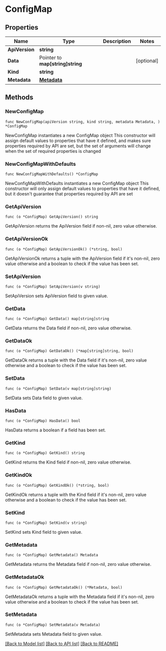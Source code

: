 # ConfigMap

## Properties

Name | Type | Description | Notes
------------ | ------------- | ------------- | -------------
**ApiVersion** | **string** |  | 
**Data** | Pointer to **map[string]string** |  | [optional] 
**Kind** | **string** |  | 
**Metadata** | [**Metadata**](Metadata.md) |  | 

## Methods

### NewConfigMap

`func NewConfigMap(apiVersion string, kind string, metadata Metadata, ) *ConfigMap`

NewConfigMap instantiates a new ConfigMap object
This constructor will assign default values to properties that have it defined,
and makes sure properties required by API are set, but the set of arguments
will change when the set of required properties is changed

### NewConfigMapWithDefaults

`func NewConfigMapWithDefaults() *ConfigMap`

NewConfigMapWithDefaults instantiates a new ConfigMap object
This constructor will only assign default values to properties that have it defined,
but it doesn't guarantee that properties required by API are set

### GetApiVersion

`func (o *ConfigMap) GetApiVersion() string`

GetApiVersion returns the ApiVersion field if non-nil, zero value otherwise.

### GetApiVersionOk

`func (o *ConfigMap) GetApiVersionOk() (*string, bool)`

GetApiVersionOk returns a tuple with the ApiVersion field if it's non-nil, zero value otherwise
and a boolean to check if the value has been set.

### SetApiVersion

`func (o *ConfigMap) SetApiVersion(v string)`

SetApiVersion sets ApiVersion field to given value.


### GetData

`func (o *ConfigMap) GetData() map[string]string`

GetData returns the Data field if non-nil, zero value otherwise.

### GetDataOk

`func (o *ConfigMap) GetDataOk() (*map[string]string, bool)`

GetDataOk returns a tuple with the Data field if it's non-nil, zero value otherwise
and a boolean to check if the value has been set.

### SetData

`func (o *ConfigMap) SetData(v map[string]string)`

SetData sets Data field to given value.

### HasData

`func (o *ConfigMap) HasData() bool`

HasData returns a boolean if a field has been set.

### GetKind

`func (o *ConfigMap) GetKind() string`

GetKind returns the Kind field if non-nil, zero value otherwise.

### GetKindOk

`func (o *ConfigMap) GetKindOk() (*string, bool)`

GetKindOk returns a tuple with the Kind field if it's non-nil, zero value otherwise
and a boolean to check if the value has been set.

### SetKind

`func (o *ConfigMap) SetKind(v string)`

SetKind sets Kind field to given value.


### GetMetadata

`func (o *ConfigMap) GetMetadata() Metadata`

GetMetadata returns the Metadata field if non-nil, zero value otherwise.

### GetMetadataOk

`func (o *ConfigMap) GetMetadataOk() (*Metadata, bool)`

GetMetadataOk returns a tuple with the Metadata field if it's non-nil, zero value otherwise
and a boolean to check if the value has been set.

### SetMetadata

`func (o *ConfigMap) SetMetadata(v Metadata)`

SetMetadata sets Metadata field to given value.



[[Back to Model list]](../README.md#documentation-for-models) [[Back to API list]](../README.md#documentation-for-api-endpoints) [[Back to README]](../README.md)


